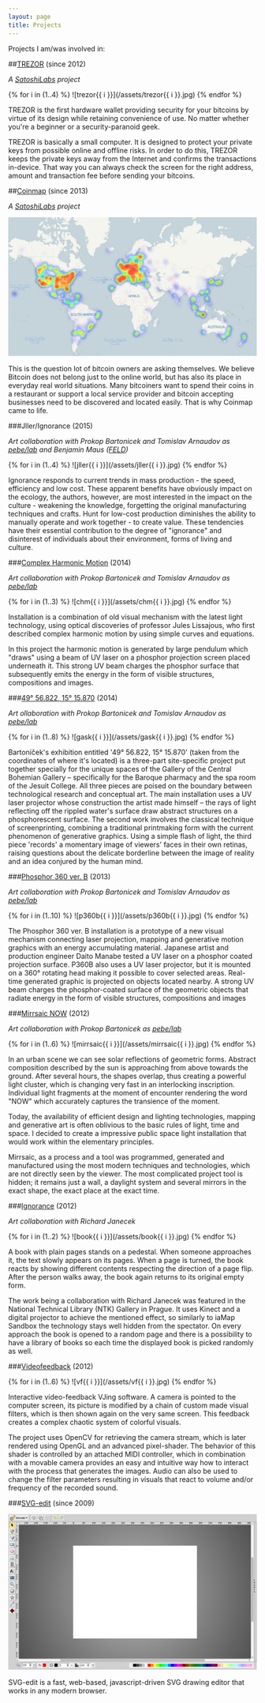 ```yaml
---
layout: page
title: Projects
---
```


Projects I am/was involved in:

##[TREZOR](https://www.bitcointrezor.com/) (since 2012)

*A [SatoshiLabs](http://satoshilabs.com) project*

{% for i in (1..4) %}
![trezor{{ i }}](/assets/trezor{{ i }}.jpg)
{% endfor %}

TREZOR is the first hardware wallet providing security for your bitcoins by virtue of its design while retaining convenience of use. No matter whether you're a beginner or a security-paranoid geek.

TREZOR is basically a small computer. It is designed to protect your private keys from possible online and offline risks. In order to do this, TREZOR keeps the private keys away from the Internet and confirms the transactions in-device. That way you can always check the screen for the right address, amount and transaction fee before sending your bitcoins.

##[Coinmap](https://coinmap.org/) (since 2013)

*A [SatoshiLabs](http://satoshilabs.com) project*

![coinmap1](/assets/coinmap1.jpg)

This is the question lot of bitcoin owners are asking themselves. We believe Bitcoin does not belong just to the online world, but has also its place in everyday real world situations. Many bitcoiners want to spend their coins in a restaurant or support a local service provider and bitcoin accepting businesses need to be discovered and located easily. That is why Coinmap came to life.

###Jller/Ignorance (2015)

*Art collaboration with Prokop Bartonicek and Tomislav Arnaudov as [pebe/lab](http://www.pebe.cz/) and Benjamin Maus ([FELD](http://www.feld.is/))*

{% for i in (1..4) %}
![jller{{ i }}](/assets/jller{{ i }}.jpg)
{% endfor %}

Ignorance responds to current trends in mass production - the speed, efficiency and low cost. These apparent benefits have obviously impact on the ecology, the authors, however, are most interested in the impact on the culture - weakening the knowledge, forgetting the original manufacturing techniques and crafts. Hunt for low-cost production diminishes the ability to manually operate and work together - to create value. These tendencies have their essential contribution to the degree of "ignorance" and disinterest of individuals about their environment, forms of living and culture.

###[Complex Harmonic Motion](http://www.pebe.cz/lab/?p=3788) (2014)

*Art collaboration with Prokop Bartonicek and Tomislav Arnaudov as [pebe/lab](http://www.pebe.cz/)*

{% for i in (1..3) %}
![chm{{ i }}](/assets/chm{{ i }}.jpg)
{% endfor %}

Installation is a combination of old visual mechanism with the latest light technology, using optical discoveries of professor Jules Lissajous, who first described complex harmonic motion by using simple curves and equations.

In this project the harmonic motion is generated by large pendulum which "draws" using a beam of UV laser on a phosphor projection screen placed underneath it. This strong UV beam charges the phosphor surface that subsequently emits the energy in the form of visible structures, compositions and images.

###[49° 56.822, 15° 15.870](http://www.pebe.cz/lab/?p=3765) (2014)

*Art ollaboration with Prokop Bartonicek and Tomislav Arnaudov as [pebe/lab](http://www.pebe.cz/)*

{% for i in (1..8) %}
![gask{{ i }}](/assets/gask{{ i }}.jpg)
{% endfor %}

Bartoníček's exhibition entitled '49° 56.822, 15° 15.870' (taken from the coordinates of where it's located) is a three-part site-specific project put together specially for the unique spaces of the Gallery of the Central Bohemian Gallery – specifically for the Baroque pharmacy and the spa room of the Jesuit College. All three pieces are poised on the boundary between technological research and conceptual art. The main installation uses a UV laser projector whose construction the artist made himself – the rays of light reflecting off the rippled water's surface draw abstract structures on a phosphorescent surface. The second work involves the classical technique of screenprinting, combining a traditional printmaking form with the current phenomenon of generative graphics. Using a simple flash of light, the third piece 'records' a momentary image of viewers' faces in their own retinas, raising questions about the delicate borderline between the image of reality and an idea conjured by the human mind.

###[Phosphor 360 ver. B](http://www.pebe.cz/lab/?p=3737) (2013)

*Art collaboration with Prokop Bartonicek and Tomislav Arnaudov as [pebe/lab](http://www.pebe.cz/)*

{% for i in (1..10) %}
![p360b{{ i }}](/assets/p360b{{ i }}.jpg)
{% endfor %}

The Phosphor 360 ver. B installation is a prototype of a new visual mechanism connecting laser projection, mapping and generative motion graphics with an energy accumulating material. Japanese artist and production engineer Daito Manabe tested a UV laser on a phosphor coated projection surface. P360B also uses a UV laser projector, but it is mounted on a 360° rotating head making it possible to cover selected areas. Real-time generated graphic is projected on objects located nearby. A strong UV beam charges the phosphor-coated surface of the geometric objects that radiate energy in the form of visible structures, compositions and images

###[Mirrsaic NOW](http://www.pebe.cz/lab/?p=3744) (2012)

*Art collaboration with Prokop Bartonicek as [pebe/lab](http://www.pebe.cz/)*

{% for i in (1..6) %}
![mirrsaic{{ i }}](/assets/mirrsaic{{ i }}.jpg)
{% endfor %}

In an urban scene we can see solar reflections of geometric forms. Abstract composition described by the sun is approaching from above towards the ground. After several hours, the shapes overlap, thus creating a powerful light cluster, which is changing very fast in an interlocking inscription. Individual light fragments at the moment of encounter rendering the word "NOW" which accurately captures the transience of the moment.

Today, the availability of efficient design and lighting technologies, mapping and generative art is often oblivious to the basic rules of light, time and space. I decided to create a impressive public space light installation that would work within the elementary principles.

Mirrsaic, as a process and a tool was programmed, generated and manufactured using the most modern techniques and technologies, which are not directly seen by the viewer. The most complicated project tool is hidden; it remains just a wall, a daylight system and several mirrors in the exact shape, the exact place at the exact time.

###[Ignorance](http://richardjanecek.com/ignorance) (2012)

*Art collaboration with Richard Janecek*

{% for i in (1..2) %}
![book{{ i }}](/assets/book{{ i }}.jpg)
{% endfor %}

A book with plain pages stands on a pedestal. When someone approaches it, the text slowly appears on its pages. When a page is turned, the book reacts by showing different contents respecting the direction of a page flip. After the person walks away, the book again returns to its original empty form.

The work being a collaboration with Richard Janecek was featured in the National Technical Library (NTK) Gallery in Prague. It uses Kinect and a digital projector to achieve the mentioned effect, so similarly to iaMap Sandbox the technology stays well hidden from the spectator. On every approach the book is opened to a random page and there is a possibility to have a library of books so each time the displayed book is picked randomly as well.

###[Videofeedback](https://github.com/prusnak/videofeedback) (2012)

{% for i in (1..6) %}
![vf{{ i }}](/assets/vf{{ i }}.jpg)
{% endfor %}

Interactive video-feedback VJing software. A camera is pointed to the computer screen, its picture is modified by a chain of custom made visual filters, which is then shown again on the very same screen. This feedback creates a complex chaotic system of colorful visuals.

The project uses OpenCV for retrieving the camera stream, which is later rendered using OpenGL and an advanced pixel-shader. The behavior of this shader is controlled by an attached MIDI controller, which in combination with a movable camera provides an easy and intuitive way how to interact with the process that generates the images. Audio can also be used to change the filter parameters resulting in visuals that react to volume and/or frequency of the recorded sound.

###[SVG-edit](https://github.com/svg-edit/svgedit) (since 2009)

![svg-edit1](/assets/svg-edit1.png)

SVG-edit is a fast, web-based, javascript-driven SVG drawing editor that works in any modern browser.